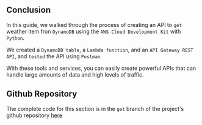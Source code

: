 ## Conclusion
In this guide, we walked through the process of creating an API to `get` weather item fron `DynamoDB` using the `AWS Cloud Development Kit` with `Python`. 

We created a `DynamoDB table`, a `Lambda function`, and an `API Gateway REST API`, and `tested` the API using `Postman`. 

With these tools and services, you can easily create powerful APIs that can handle large amounts of data and high levels of traffic.

## Github Repository

The complete code for this section is in the `get` branch of the project's github repository [here](https://github.com/EducloudHQ/rest_with_cdk_typescript/tree/get)
